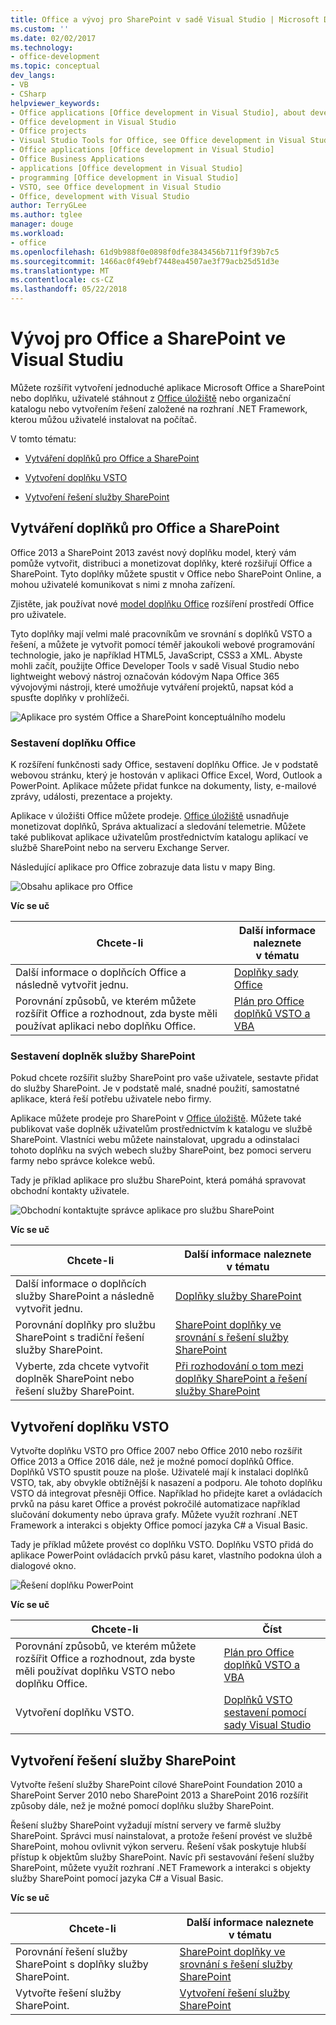 ```yaml
---
title: Office a vývoj pro SharePoint v sadě Visual Studio | Microsoft Docs
ms.custom: ''
ms.date: 02/02/2017
ms.technology:
- office-development
ms.topic: conceptual
dev_langs:
- VB
- CSharp
helpviewer_keywords:
- Office applications [Office development in Visual Studio], about developing applications
- Office development in Visual Studio
- Office projects
- Visual Studio Tools for Office, see Office development in Visual Studio
- Office applications [Office development in Visual Studio]
- Office Business Applications
- applications [Office development in Visual Studio]
- programming [Office development in Visual Studio]
- VSTO, see Office development in Visual Studio
- Office, development with Visual Studio
author: TerryGLee
ms.author: tglee
manager: douge
ms.workload:
- office
ms.openlocfilehash: 61d9b988f0e0898f0dfe3843456b711f9f39b7c5
ms.sourcegitcommit: 1466ac0f49ebf7448ea4507ae3f79acb25d51d3e
ms.translationtype: MT
ms.contentlocale: cs-CZ
ms.lasthandoff: 05/22/2018
---
```

# <a name="office-and-sharepoint-development-in-visual-studio"></a>Vývoj pro Office a SharePoint ve Visual Studiu
  Můžete rozšířit vytvoření jednoduché aplikace Microsoft Office a SharePoint nebo doplňku, uživatelé stáhnout z [Office úložiště](https://store.office.com/) nebo organizační katalogu nebo vytvořením řešení založené na rozhraní .NET Framework, kterou můžou uživatelé instalovat na počítač.  
  
 V tomto tématu:  
  
-   [Vytváření doplňků pro Office a SharePoint](#Apps)  
  
-   [Vytvoření doplňku VSTO](#Add-ins)  
  
-   [Vytvoření řešení služby SharePoint](#Solutions)  
  
##  <a name="Apps"></a> Vytváření doplňků pro Office a SharePoint  
 Office 2013 a SharePoint 2013 zavést nový doplňku model, který vám pomůže vytvořit, distribuci a monetizovat doplňky, které rozšiřují Office a SharePoint.  Tyto doplňky můžete spustit v Office nebo SharePoint Online, a mohou uživatelé komunikovat s nimi z mnoha zařízení.  
  
 Zjistěte, jak používat nové [model doplňku Office](https://msdn.microsoft.com/library/office/jj220082.aspx) rozšíření prostředí Office pro uživatele.  
  
 Tyto doplňky mají velmi malé pracovníkům ve srovnání s doplňků VSTO a řešení, a můžete je vytvořit pomocí téměř jakoukoli webové programování technologie, jako je například HTML5, JavaScript, CSS3 a XML.  Abyste mohli začít, použijte Office Developer Tools v sadě Visual Studio nebo lightweight webový nástroj označován kódovým Napa Office 365 vývojovými nástroji, které umožňuje vytváření projektů, napsat kód a spusťte doplňky v prohlížeči.  
  
 ![Aplikace pro systém Office a SharePoint konceptuálního modelu](../vsto/media/officeandsharepointapps2015.png "aplikací pro systém Office a SharePoint konceptuálního modelu")  
  

  
### <a name="build-an-office-add-in"></a>Sestavení doplňku Office  
 K rozšíření funkčnosti sady Office, sestavení doplňku Office. Je v podstatě webovou stránku, který je hostován v aplikaci Office Excel, Word, Outlook a PowerPoint. Aplikace můžete přidat funkce na dokumenty, listy, e-mailové zprávy, události, prezentace a projekty.  
  
 Aplikace v úložišti Office můžete prodeje.  [Office úložiště](https://store.office.com/) usnadňuje monetizovat doplňků, Správa aktualizací a sledování telemetrie. Můžete také publikovat aplikace uživatelům prostřednictvím katalogu aplikací ve službě SharePoint nebo na serveru Exchange Server.  
  
 Následující aplikace pro Office zobrazuje data listu v mapy Bing.  
  
 ![Obsahu aplikace pro Office](../vsto/media/appforoffice.png "obsahu aplikace pro Office")  
  
 **Víc se uč**  
  
|Chcete-li|Další informace naleznete v tématu|  
|--------|---------|  
|Další informace o doplňcích Office a následně vytvořit jednu.|[Doplňky sady Office](http://msdn.microsoft.com/office/dn448457)|  
|Porovnání způsobů, ve kterém můžete rozšířit Office a rozhodnout, zda byste měli používat aplikaci nebo doplňku Office.|[Plán pro Office doplňků VSTO a VBA](http://blogs.msdn.com/b/officeapps/archive/2013/06/18/roadmap-for-apps-for-office-vsto-and-vba.aspx)|  
  
### <a name="build-a-sharepoint-add-in"></a>Sestavení doplněk služby SharePoint  
 Pokud chcete rozšířit služby SharePoint pro vaše uživatele, sestavte přidat do služby SharePoint. Je v podstatě malé, snadné použití, samostatné aplikace, která řeší potřebu uživatele nebo firmy.  
  
 Aplikace můžete prodeje pro SharePoint v [Office úložiště](https://store.office.com/). Můžete také publikovat vaše doplněk uživatelům prostřednictvím k katalogu ve službě SharePoint.  Vlastníci webu můžete nainstalovat, upgradu a odinstalaci tohoto doplňku na svých webech služby SharePoint, bez pomoci serveru farmy nebo správce kolekce webů.  
  
 Tady je příklad aplikace pro službu SharePoint, která pomáhá spravovat obchodní kontakty uživatele.  
  
 ![Obchodní kontaktujte správce aplikace pro službu SharePoint](../vsto/media/appforsharepoint.png "obchodní kontaktujte správce aplikace pro službu SharePoint")  
  
 **Víc se uč**  
  
|Chcete-li|Další informace naleznete v tématu|  
|--------|---------|  
|Další informace o doplňcích služby SharePoint a následně vytvořit jednu.|[Doplňky služby SharePoint](https://msdn.microsoft.com/library/office/fp179930.aspx)|  
|Porovnání doplňky pro službu SharePoint s tradiční řešení služby SharePoint.|[SharePoint doplňky ve srovnání s řešení služby SharePoint](http://msdn.microsoft.com/library/office/jj163114.aspx)|  
|Vyberte, zda chcete vytvořit doplněk SharePoint nebo řešení služby SharePoint.|[Při rozhodování o tom mezi doplňky SharePoint a řešení služby SharePoint](https://msdn.microsoft.com/library/office/jj163114.aspx)|
  
##  <a name="Add-ins"></a> Vytvoření doplňku VSTO  
 Vytvořte doplňku VSTO pro Office 2007 nebo Office 2010 nebo rozšířit Office 2013 a Office 2016 dále, než je možné pomocí doplňků Office. Doplňků VSTO spustit pouze na ploše. Uživatelé mají k instalaci doplňků VSTO, tak, aby obvykle obtížnější k nasazení a podporu.  Ale tohoto doplňku VSTO dá integrovat přesněji Office. Například ho přidejte karet a ovládacích prvků na pásu karet Office a provést pokročilé automatizace například slučování dokumenty nebo úprava grafy. Můžete využít rozhraní .NET Framework a interakci s objekty Office pomocí jazyka C# a Visual Basic.  
  
 Tady je příklad můžete provést co doplňku VSTO. Doplňku VSTO přidá do aplikace PowerPoint ovládacích prvků pásu karet, vlastního podokna úloh a dialogové okno.  
  
 ![Řešení doplňku PowerPoint](../vsto/media/powerpointaddin.png "PowerPoint doplňku řešení")  
  
 **Víc se uč**  
  
|Chcete-li|Číst|  
|--------|----------|  
|Porovnání způsobů, ve kterém můžete rozšířit Office a rozhodnout, zda byste měli používat doplňku VSTO nebo doplňku Office.|[Plán pro Office doplňků VSTO a VBA](http://blogs.msdn.com/b/officeapps/archive/2013/06/18/roadmap-for-apps-for-office-vsto-and-vba.aspx)|  
|Vytvoření doplňku VSTO.|[Doplňků VSTO sestavení pomocí sady Visual Studio](https://msdn.microsoft.com/library/jj620922.aspx)|  
  
##  <a name="Solutions"></a> Vytvoření řešení služby SharePoint  
 Vytvořte řešení služby SharePoint cílové SharePoint Foundation 2010 a SharePoint Server 2010 nebo SharePoint 2013 a SharePoint 2016 rozšířit způsoby dále, než je možné pomocí doplňku služby SharePoint.  
  
 Řešení služby SharePoint vyžadují místní servery ve farmě služby SharePoint. Správci musí nainstalovat, a protože řešení provést ve službě SharePoint, mohou ovlivnit výkon serveru. Řešení však poskytuje hlubší přístup k objektům služby SharePoint. Navíc při sestavování řešení služby SharePoint, můžete využít rozhraní .NET Framework a interakci s objekty služby SharePoint pomocí jazyka C# a Visual Basic.  
  
 **Víc se uč**  
  
|Chcete-li|Další informace naleznete v tématu|  
|--------|---------|  
|Porovnání řešení služby SharePoint s doplňky služby SharePoint.|[SharePoint doplňky ve srovnání s řešení služby SharePoint](http://msdn.microsoft.com/library/office/jj163114.aspx)|  
|Vytvořte řešení služby SharePoint.|[Vytvoření řešení služby SharePoint](../sharepoint/create-sharepoint-solutions.md)|  
  
  
